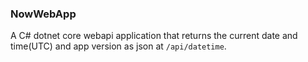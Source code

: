 ### NowWebApp
A C# dotnet core webapi application that returns the current date and time(UTC) and app version as json at `/api/datetime`.
